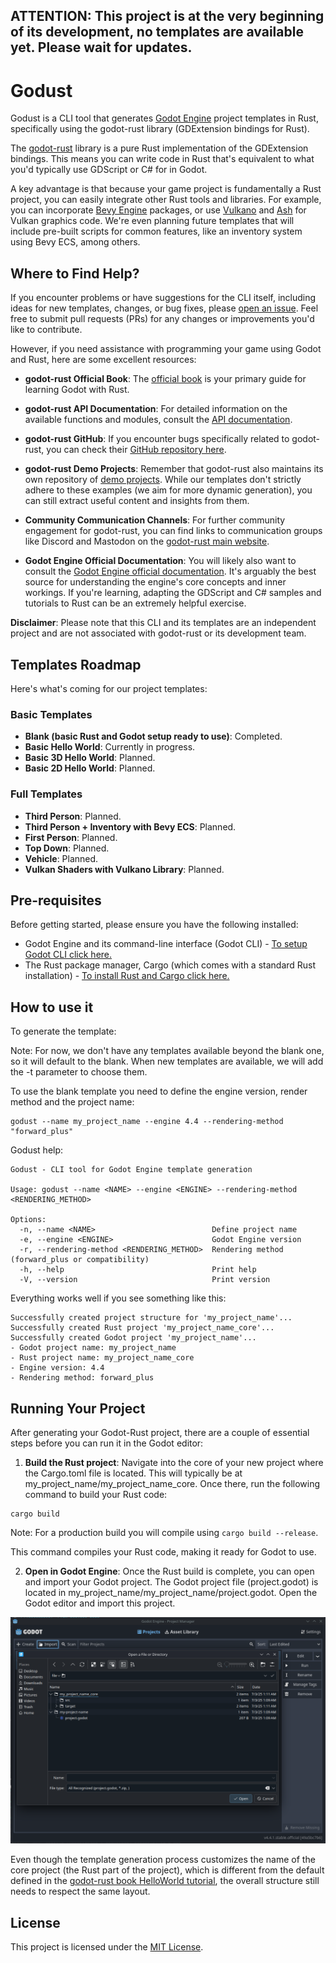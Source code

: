 ATTENTION: This project is at the very beginning of its development, no templates are available yet. Please wait for updates.
---
# Godust

Godust is a CLI tool that generates [Godot Engine](https://godotengine.org/) project templates in Rust, specifically using the godot-rust library (GDExtension bindings for Rust).

The [godot-rust](https://godot-rust.github.io/) library is a pure Rust implementation of the GDExtension bindings. This means you can write code in Rust that's equivalent to what you'd typically use GDScript or C# for in Godot.

A key advantage is that because your game project is fundamentally a Rust project, you can easily integrate other Rust tools and libraries. For example, you can incorporate [Bevy Engine](https://bevy.org/) packages, or use [Vulkano](https://crates.io/crates/vulkano) and [Ash](https://crates.io/crates/ash) for Vulkan graphics code. We're even planning future templates that will include pre-built scripts for common features, like an inventory system using Bevy ECS, among others.

## Where to Find Help?

If you encounter problems or have suggestions for the CLI itself, including ideas for new templates, changes, or bug fixes, please [open an issue](https://github.com/viniciusmorgado/godust). Feel free to submit pull requests (PRs) for any changes or improvements you'd like to contribute.

However, if you need assistance with programming your game using Godot and Rust, here are some excellent resources:

- **godot-rust Official Book**: The [official book](https://godot-rust.github.io/book/index.html) is your primary guide for learning Godot with Rust.
- **godot-rust API Documentation**: For detailed information on the available functions and modules, consult the [API documentation](https://godot-rust.github.io/docs/).
- **godot-rust GitHub**: If you encounter bugs specifically related to godot-rust, you can check their [GitHub repository here](https://github.com/godot-rust/gdext).
- **godot-rust Demo Projects**: Remember that godot-rust also maintains its own repository of [demo projects](https://github.com/godot-rust/demo-projects). While our templates don't strictly adhere to these examples (we aim for more dynamic generation), you can still extract useful content and insights from them.
- **Community Communication Channels**: For further community engagement for godot-rust, you can find links to communication groups like Discord and Mastodon on the [godot-rust main website](https://godot-rust.github.io/).

- **Godot Engine Official Documentation**: You will likely also want to consult the [Godot Engine official documentation](https://docs.godotengine.org/en/latest/). It's arguably the best source for understanding the engine's core concepts and inner workings. If you're learning, adapting the GDScript and C# samples and tutorials to Rust can be an extremely helpful exercise.

**Disclaimer**: Please note that this CLI and its templates are an independent project and are not associated with godot-rust or its development team.

## Templates Roadmap

Here's what's coming for our project templates:

### Basic Templates
* **Blank (basic Rust and Godot setup ready to use)**: Completed.
* **Basic Hello World**: Currently in progress.
* **Basic 3D Hello World**: Planned.
* **Basic 2D Hello World**: Planned.

### Full Templates
* **Third Person**: Planned.
* **Third Person + Inventory with Bevy ECS**: Planned.
* **First Person**: Planned.
* **Top Down**: Planned.
* **Vehicle**: Planned.
* **Vulkan Shaders with Vulkano Library**: Planned.

## Pre-requisites

Before getting started, please ensure you have the following installed:

* Godot Engine and its command-line interface (Godot CLI) - [To setup Godot CLI click here.](https://github.com/viniciusmorgado/godust/blob/main/assets/setup_cli.md)
* The Rust package manager, Cargo (which comes with a standard Rust installation) - [To install Rust and Cargo click here.](https://www.rust-lang.org/tools/install)

## How to use it

To generate the template:

Note: For now, we don't have any templates available beyond the blank one, so it will default to the blank. When new templates are available, we will add the -t parameter to choose them.

To use the blank template you need to define the engine version, render method and the project name:

```
godust --name my_project_name --engine 4.4 --rendering-method "forward_plus"
```

Godust help:

```
Godust - CLI tool for Godot Engine template generation

Usage: godust --name <NAME> --engine <ENGINE> --rendering-method <RENDERING_METHOD>

Options:
  -n, --name <NAME>                          Define project name
  -e, --engine <ENGINE>                      Godot Engine version
  -r, --rendering-method <RENDERING_METHOD>  Rendering method (forward_plus or compatibility)
  -h, --help                                 Print help
  -V, --version                              Print version
```

Everything works well if you see something like this:

```
Successfully created project structure for 'my_project_name'...
Successfully created Rust project 'my_project_name_core'...
Successfully created Godot project 'my_project_name'...
- Godot project name: my_project_name
- Rust project name: my_project_name_core
- Engine version: 4.4
- Rendering method: forward_plus
```
## Running Your Project

After generating your Godot-Rust project, there are a couple of essential steps before you can run it in the Godot editor:

1. **Build the Rust project**: Navigate into the core of your new project where the Cargo.toml file is located. This will typically be at my_project_name/my_project_name_core. Once there, run the following command to build your Rust code:
```
cargo build
```
Note: For a production build you will compile using ``` cargo build --release ```.

This command compiles your Rust code, making it ready for Godot to use.

2. **Open in Godot Engine**: Once the Rust build is complete, you can open and import your Godot project. The Godot project file (project.godot) is located in my_project_name/my_project_name/project.godot. Open the Godot editor and import this project.

![Importing project.godot in Godot editor screen](https://github.com/viniciusmorgado/godust/blob/main/assets/importing_project.png)

Even though the template generation process customizes the name of the core project (the Rust part of the project), which is different from the default defined in the [godot-rust book HelloWorld tutorial](https://godot-rust.github.io/book/intro/hello-world.html), the overall structure still needs to respect the same layout.

## License

This project is licensed under the [MIT License](https://github.com/viniciusmorgado/godust/blob/main/LICENSE).
